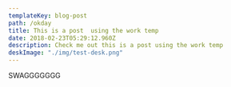 ```yaml
---
templateKey: blog-post
path: /okday
title: This is a post  using the work temp
date: 2018-02-23T05:29:12.960Z
description: Check me out this is a post using the work temp
deskImage: "./img/test-desk.png"
---
```

SWAGGGGGGG
